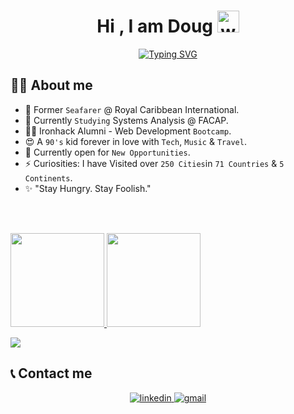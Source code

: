 <h1 align="center">Hi , I am Doug <img src="https://media.giphy.com/media/hvRJCLFzcasrR4ia7z/giphy.gif" width="35" alt="waving hand"></h1>
<p align="center">
    <a href="https://git.io/typing-svg"><img src="https://readme-typing-svg.demolab.com?font=Poppins&size=24&pause=1000&color=00B4FF&center=true&vCenter=true&width=435&lines=Full+Stack+Developer+%F0%9F%92%A1;Welcome+To+My+Profile+%F0%9F%8E%89" alt="Typing SVG" />
    </a>
</p>

## 💁‍♂️ About me
- 🚢 Former `Seafarer` @ Royal Caribbean International.
- 🏫 Currently `Studying` Systems Analysis @ FACAP.
- 👨‍💻 Ironhack Alumni - Web Development `Bootcamp`.
- 😍 A `90's` kid forever in love with `Tech`, `Music` & `Travel`.
- 🤔 Currently open for `New Opportunities`.
- ⚡ Curiosities: I have Visited over `250 Cities`in `71 Countries` & `5 Continents`.
- ✨ "Stay Hungry. Stay Foolish."
<!-- - 🤓 Meticulous, interested and always looking to learn and `improve my knowledge`. -->
<!-- - 📰 If you want to know more about me, feel free to access my [`personal portfolio`](https://). -->
<br></br>

<div style="display: inline_block"> 
  <p aligh="center">
   <a href="https://github.com/dougmeurer">
    <img height="150em" src="https://github-readme-stats.vercel.app/api?username=dougmeurer&show_icons=true&theme=gotham&include_all_commits=true&count_private=true"/>
    <img height="150em" src="https://github-readme-stats.vercel.app/api/top-langs/?username=dougmeurer&layout=compact&langs_count=7&theme=gotham"/></a>
    
  <a href="https://git.io/streak-stats"><img src="https://streak-stats.demolab.com?user=dougmeurer&theme=radical"/></a> 
  </p>
</div>
    
    
## 📞 Contact me
<p align="center">
    <a  href="https://www.linkedin.com/in/douglasmeurer/" target="_blank">
        <img src="https://img.shields.io/badge/LinkedIn-0077B5?style=for-the-badge&logo=linkedin&logoColor=white" alt="linkedin"/>
    </a>
    <a href="mailto:douggmeurer@gmail.com" target="_blank">
        <img src="https://img.shields.io/badge/Gmail-D14836?style=for-the-badge&logo=gmail&logoColor=white" alt="gmail"/>
  </a>
</p>

<!--[![Typing SVG](https://readme-typing-svg.herokuapp.com?font=Fira+Code&pause=1000&width=435&lines=Welcome+to+my+space!)](https://git.io/typing-svg)</p> -->

<!-- <code><img height="30" src="https://raw.githubusercontent.com/github/explore/80688e429a7d4ef2fca1e82350fe8e3517d3494d/topics/html/html.png"></code><code><img height="30" src="https://raw.githubusercontent.com/github/explore/80688e429a7d4ef2fca1e82350fe8e3517d3494d/topics/css/css.png"></code><code><img height="30" src="https://raw.githubusercontent.com/github/explore/80688e429a7d4ef2fca1e82350fe8e3517d3494d/topics/javascript/javascript.png"></code><code><img height="30" src="https://raw.githubusercontent.com/github/explore/80688e429a7d4ef2fca1e82350fe8e3517d3494d/topics/git/git.png"></code> -->

<!--
**dougmeurer/dougmeurer** is a ✨ _special_ ✨ repository because its `README.md` (this file) appears on your GitHub profile.

Here are some ideas to get you started:

- 🔭 I’m currently working on ...
- 🌱 I’m currently learning ...
- 👯 I’m looking to collaborate on ...
- 🤔 I’m looking for help with ...
- 💬 Ask me about ...
- 📫 How to reach me: ...
- 😄 Pronouns: ...
- ⚡ Fun fact: ...
-->
